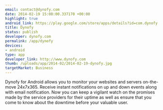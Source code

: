 ```yaml
--- 
email: contact@dynofy.com
date: 2014-02-19 15:08:00.337170 +00:00
highlight: true
android_link: https://play.google.com/store/apps/details?id=com.dynofy
title: Dynofy
status: publish
developer: dynofy.com
permalink: /app/dynofy
devices: 
- android
type: app
developer_link: http://www.dynofy.com
thumb: /uploads/app/2014-02/2014-02-19-dynofy.jpg
targetMarket: Business
---
```


Dynofy for Android allows you to monitor your websites and servers on-the-move 24x7x365. Receive instant notifications on up and down events along with email notification. Now you can keep a vigilant watch on the promises made by the service providers for their uptime as well as ensure that you come to know about the downtime before your valuable user.
